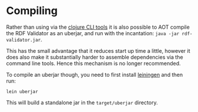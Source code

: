 # Compiling

Rather than using via the [clojure CLI tools](https://clojure.org/guides/getting_started#_clojure_installer_and_cli_tools) it
is also possible to AOT compile the RDF Validator as an uberjar, and run with the incantation: `java -jar rdf-validator.jar`.

This has the small advantage that it reduces start up time a little, however it does also make it substantially harder to assemble dependencies via
the command line tools.  Hence this mechanism is no longer recommended.

To compile an uberjar though, you need to first install [leiningen](https://leiningen.org/) and then run:

```
lein uberjar
```

This will build a standalone jar in the `target/uberjar` directory.
